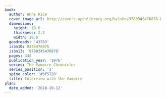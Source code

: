 ```yaml
---
book:
  author: Anne Rice
  cover_image_url: http://covers.openlibrary.org/b/isbn/9780345476876-L.jpg
  dimensions:
    height: 18.0
    thickness: 2.3
    width: 10.6
  goodreads: '43763'
  isbn10: 0345476875
  isbn13: '9780345476876'
  pages: 342
  publication_year: '1976'
  series: The Vampire Chronicles
  series_position: '1'
  spine_color: '#6f5728'
  title: Interview with the Vampire
plan:
  date_added: '2018-10-12'
---
```

